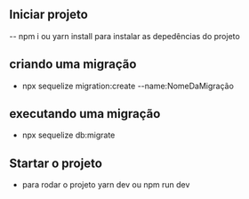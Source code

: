 ## Iniciar projeto
  -- npm i ou yarn install para instalar as depedências do projeto  
  
  ## criando uma migração
   - npx sequelize migration:create --name:NomeDaMigração   

## executando uma migração
   - npx sequelize db:migrate

## Startar o projeto
  - para rodar o projeto yarn dev ou npm run dev   
